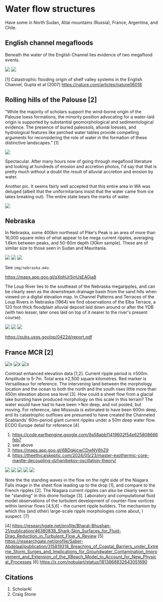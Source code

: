 # Water flow structures

Have some in North Sudan, Altai mountains (Russia), France, Argentina, and Chile.

## English channel megafloods

Beneath the water of the English Channel lies evidence of two megaflood events.

![](img/english-channel1.jpg)
![](img/english-channel2.jpg)

[1] Catastrophic flooding origin of shelf valley systems in the English Channel, Gupta et al (2007)
https://nature.com/articles/nature06018

## Rolling hills of the Palouse [2]

"While the majority of scholars support the wind-borne origin of the Palouse loess formations, the minority position advocating for a water-laid origin is supported by substantial geomorphological and sedimentological evidence. The presence of buried paleosols, alluvial loesses, and hydrological features like perched water tables provide compelling arguments for reconsidering the role of water in the formation of these distinctive landscapes." [1]

![](img/palouse.jpg)

Spectacular. After many hours now of going through megaflood literature and looking at hundreds of erosion and accretion photos, I'd say that that is pretty much without a doubt the result of alluvial accretion and erosion by water.

Another pic. It seems fairly well accepted that this entire area in WA was deluged (albeit that the uniformitarians insist that the water came from ice lakes breaking out). The entire state bears the marks of water.

![](img/palouse2.jpg)

## Nebraska

In Nebraska, some 400km northeast of Pike's Peak is an area of more than 16,000 square miles of what appear to be mega current ripples, averaging 1.6km between peaks, and 50-60m depth (30km sample). These are of similar size to those seen in Sudan and Mauritania.

![](img/nebraska1.jpg)
![](img/nebraska2.jpg)
![](img/nebraska3.jpg)

See `img/nebraska.m4v`.

https://maps.app.goo.gl/qXphUr5inUsEAGja8

The Loup River lies to the southeast of the Nebraska megaripples, and can be clearly seen as the downstream drainage basin from the sand hills when viewed on a digital elevation map. In Channel Patterns and Terraces of the Loup Rivers in Nebraska (1964) we find observations of the Elba Terrace, a 120 foot thick floodplain alluvial deposit laid down around or after the YDB (with two lesser, later ones laid on top of it nearer to the river's present course).

![](img/loup1.jpg)
![](img/loup2.jpg)
![](img/loup3.jpg)

https://pubs.usgs.gov/pp/0422d/report.pdf

## France MCR [2]

![x](img/france1.jpg "france")
![x](img/france2.jpg "france")
![x](img/france3.jpg "france")

Contrast enhanced elevation data [1,2]. Current ripple period is ±500m. Amplitude is 5-7m. Total area ±2,500 square kilometres. Red marker is Versailleaux for reference. The intervening land between the morphology location and the ocean to both the north and the south rises little more than 450m elevation above sea level [3]. How could a sheet flow from a glacial lake bursting have produced morphology on this scale in this terrain? The water would have had to have been >1km deep, and not pooled, but moving. For reference, lake Missoula is estimated to have been 600m deep, and its catastrophic outflows are presumed to have created the Channeled Scablands' 60m-period giant current ripples under a 50m deep water flow. ECDO Europe detail for reference [4]

1. https://code.earthengine.google.com/9a58abb11419602f54e625808666feb7
2. see above
3. https://maps.app.goo.gl/6BDqkjcwCDwNV6hZ9
4. https://theethicalskeptic.com/2024/05/23/master-exothermic-core-mantle-decoupling-dzhanibekov-oscillation-theory/

![](img/niagara1.jpg)
![](img/niagara3.jpg)
![](img/niagara4.jpg)
![](img/niagara5.jpg)
![](img/niagara6.jpg)

Note the the standing waves in the flow on the right side of the Niagara Falls image in the sheet flow leading up to the drop [1], and compare to the French ripples [2]. The Niagara current ripples can also be clearly seen to be "standing" in this drone footage [3]. Laboratory and computational fluid model observations of the turbulent development of counter-flow vortices within laminar flows [4,5,6] - the current ripple builders. The mechanism by which this (and other) large-scale ripple morphologies come about, I suspect. [7]

[4] https://researchgate.net/profile/Bharat-Bhushan-21/publication/46380838_Shark-Skin_Surfaces_for_Fluid-Drag_Reduction_in_Turbulent_Flow_A_Review
[5] https://researchgate.net/profile/Saber-Abdelaal/publication/315819318_Breaching_of_Coastal_Barriers_under_Extreme_Storm_Surges_and_Implications_for_Groundwater_Contamination_Improvement_and_Extension_of_the_XBeach_Model_to_Account_for_New_Physical_Processes
[6] https://x.com/nobulart/status/1813868832643051690

## Citations

1. ScholarAI
2. Craig Stone